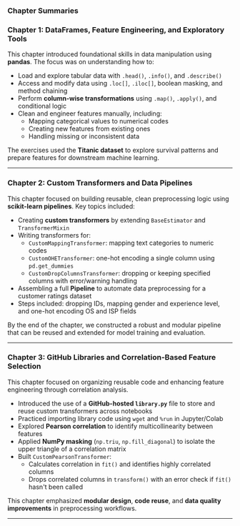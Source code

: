 ### Chapter Summaries

### Chapter 1: DataFrames, Feature Engineering, and Exploratory Tools

This chapter introduced foundational skills in data manipulation using **pandas**. The focus was on understanding how to:

- Load and explore tabular data with `.head()`, `.info()`, and `.describe()`
- Access and modify data using `.loc[]`, `.iloc[]`, boolean masking, and method chaining
- Perform **column-wise transformations** using `.map()`, `.apply()`, and conditional logic
- Clean and engineer features manually, including:
  - Mapping categorical values to numerical codes
  - Creating new features from existing ones
  - Handling missing or inconsistent data

The exercises used the **Titanic dataset** to explore survival patterns and prepare features for downstream machine learning.

---

### Chapter 2: Custom Transformers and Data Pipelines

This chapter focused on building reusable, clean preprocessing logic using **scikit-learn pipelines**. Key topics included:

- Creating **custom transformers** by extending `BaseEstimator` and `TransformerMixin`
- Writing transformers for:
  - `CustomMappingTransformer`: mapping text categories to numeric codes
  - `CustomOHETransformer`: one-hot encoding a single column using `pd.get_dummies`
  - `CustomDropColumnsTransformer`: dropping or keeping specified columns with error/warning handling
- Assembling a full **Pipeline** to automate data preprocessing for a customer ratings dataset
- Steps included: dropping IDs, mapping gender and experience level, and one-hot encoding OS and ISP fields

By the end of the chapter, we constructed a robust and modular pipeline that can be reused and extended for model training and evaluation.

---

### Chapter 3: GitHub Libraries and Correlation-Based Feature Selection

This chapter focused on organizing reusable code and enhancing feature engineering through correlation analysis.

- Introduced the use of a **GitHub-hosted `library.py`** file to store and reuse custom transformers across notebooks
- Practiced importing library code using `wget` and `%run` in Jupyter/Colab
- Explored **Pearson correlation** to identify multicollinearity between features
- Applied **NumPy masking** (`np.triu`, `np.fill_diagonal`) to isolate the upper triangle of a correlation matrix
- Built `CustomPearsonTransformer`:
  - Calculates correlation in `fit()` and identifies highly correlated columns
  - Drops correlated columns in `transform()` with an error check if `fit()` hasn't been called

This chapter emphasized **modular design**, **code reuse**, and **data quality improvements** in preprocessing workflows.

---
